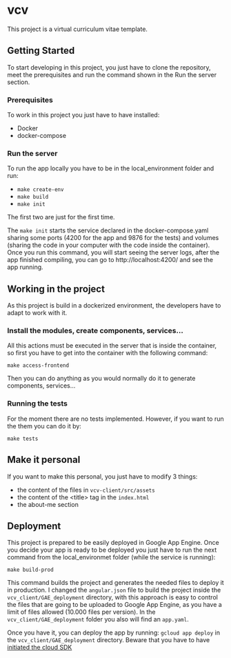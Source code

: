 # vcv

This project is a virtual curriculum vitae template. 

## __Getting Started__

To start developing in this project, you just have to clone the repository, meet the prerequisites and run the command shown in the Run the server section.

### Prerequisites

To work in this project you just have to have installed:

- Docker
- docker-compose

### Run the server

To run the app locally you have to be in the local_environment folder and run:

- `make create-env`
- `make build`
- `make init`

The first two are just for the first time.

The `make init` starts the service declared in the docker-compose.yaml sharing some ports (4200 for the app and 9876 for the tests) and volumes (sharing the code in your computer with the code inside the container). Once you run this command, you will start seeing the server logs, after the app finished compiling, you can go to http://localhost:4200/ and see the app running.

## __Working in the project__

As this project is build in a dockerized environment, the developers have to adapt to work with it.

### Install the modules, create components, services...

All this actions must be executed in the server that is inside the container, so first you have to get into the container with the following command:

`make access-frontend` 

Then you can do anything as you would normally do it to generate components, services...

### Running the tests

For the moment there are no tests implemented. However, if you want to run the them you can do it by:

`make tests`

## __Make it personal__

If you want to make this personal, you just have to modify 3 things:

- the content of the files in `vcv-client/src/assets` 
- the content of the \<title> tag in the `index.html`
- the about-me section

## __Deployment__

This project is prepared to be easily deployed in Google App Engine. Once you decide your app is ready to be deployed you just have to run the next command from the local_environmet folder (while the service is running):

`make build-prod `

This command builds the project and generates the needed files to deploy it in production. I changed the `angular.json` file to build the project inside the `vcv_client/GAE_deployment`  directory, with this approach is easy to control the files that are going to be uploaded to Google App Engine, as you have a limit of files allowed (10.000 files per version). In the `vcv_client/GAE_deployment` folder you also will find an `app.yaml`. 

Once you have it, you can deploy the app by running: `gcloud app deploy` in the `vcv_client/GAE_deployment` directory. Beware that you have to have [initiated the cloud SDK](https://cloud.google.com/sdk/docs/initializing "Initializing Cloud SDK")